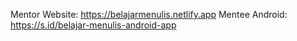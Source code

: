 Mentor Website: https://belajarmenulis.netlify.app
Mentee Android: https://s.id/belajar-menulis-android-app
